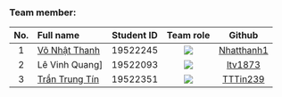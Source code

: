 ### Team member:
|No.| Full name         |Student ID       |Team role      |Github|
|:-:|:------------------|:---------:|:--------:|:-----------:|
| 1	|[Võ Nhật Thanh](https://www.facebook.com/lht1.1.3.0.1.2/)	| 19522245	| ![](https://img.shields.io/badge/-Leader-yellow) |[Nhatthanh1](https://github.com/Nhatthanh1)|
| 2	|Lê Vinh Quang]	| 19522093	| ![](https://img.shields.io/badge/-Member-yellow)  |[ltv1873](https://github.com/ltv1873)|
| 3	|[Trần Trung Tín](https://www.facebook.com/tttin23.9)	  | 19522351	| ![](https://img.shields.io/badge/-Member-yellow)  |[TTTin239](https://github.com/TTTin239)|
